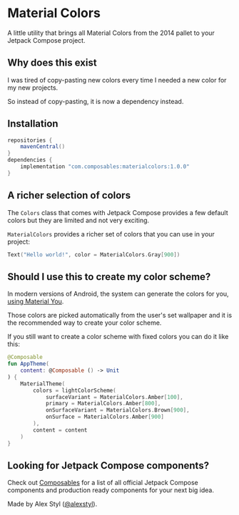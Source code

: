 # Material Colors

A little utility that brings all Material Colors from the 2014 pallet to your Jetpack Compose project.

## Why does this exist

I was tired of copy-pasting new colors every time I needed a new color for my new projects.

So instead of copy-pasting, it is now a dependency instead.

## Installation

```groovy
repositories {
    mavenCentral()
}
dependencies {
    implementation "com.composables:materialcolors:1.0.0"
}
```

## A richer selection of colors

The `Colors` class that comes with Jetpack Compose provides a few default colors but they are limited and not very exciting.

`MaterialColors` provides a richer set of colors that you can use in your project:

```kotlin
Text("Hello world!", color = MaterialColors.Gray[900])
```

## Should I use this to create my color scheme? 

In modern versions of Android, the system can generate the colors for you, [using Material You](https://www.composables.com/tutorials/theming). 

Those colors are picked automatically from the user's set wallpaper and it is the recommended way to create your color scheme.

If you still want to create a color scheme with fixed colors you can do it like this:

```kotlin
@Composable
fun AppTheme(
    content: @Composable () -> Unit
) {
    MaterialTheme(
        colors = lightColorScheme(
            surfaceVariant = MaterialColors.Amber[100],
            primary = MaterialColors.Amber[800],
            onSurfaceVariant = MaterialColors.Brown[900],
            onSurface = MaterialColors.Amber[900]
        ),
        content = content
    )
}
```

## Looking for Jetpack Compose components?

Check out [Composables](https://www.composables.com/components) for a list of all official Jetpack Compose components and production ready components for your next big idea.

Made by Alex Styl ([@alexstyl](https://twitter.com/alexstyl)).
